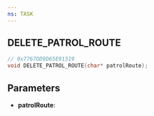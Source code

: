 ```yaml
---
ns: TASK
---
```

## DELETE_PATROL_ROUTE

```c
// 0x7767DD9D65E91319
void DELETE_PATROL_ROUTE(char* patrolRoute);
```

## Parameters
* **patrolRoute**:
